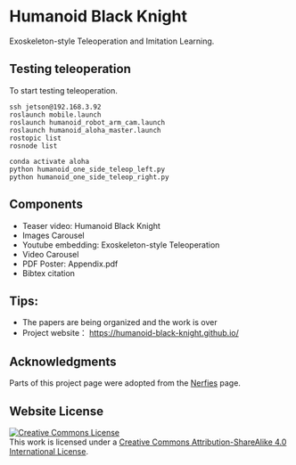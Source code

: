 # Humanoid Black Knight
Exoskeleton-style Teleoperation and Imitation Learning.


## Testing teleoperation
To start testing teleoperation.

    ssh jetson@192.168.3.92
    roslaunch mobile.launch
    roslaunch humanoid_robot_arm_cam.launch
    roslaunch humanoid_aloha_master.launch
    rostopic list
    rosnode list

    conda activate aloha
    python humanoid_one_side_teleop_left.py
    python humanoid_one_side_teleop_right.py

## Components
- Teaser video: Humanoid Black Knight
- Images Carousel
- Youtube embedding: Exoskeleton-style Teleoperation
- Video Carousel
- PDF Poster: Appendix.pdf
- Bibtex citation

## Tips:
- The papers are being organized and the work is over
- Project website： https://humanoid-black-knight.github.io/

## Acknowledgments
Parts of this project page were adopted from the [Nerfies](https://nerfies.github.io/) page.

## Website License
<a rel="license" href="http://creativecommons.org/licenses/by-sa/4.0/"><img alt="Creative Commons License" style="border-width:0" src="https://i.creativecommons.org/l/by-sa/4.0/88x31.png" /></a><br />This work is licensed under a <a rel="license" href="http://creativecommons.org/licenses/by-sa/4.0/">Creative Commons Attribution-ShareAlike 4.0 International License</a>.
